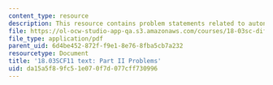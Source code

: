 ```yaml
---
content_type: resource
description: This resource contains problem statements related to autonomous equations.
file: https://ol-ocw-studio-app-qa.s3.amazonaws.com/courses/18-03sc-differential-equations-fall-2011/da15a5f89fc51e070f7d077cff730996_MIT18_03SCF11_ps3_II_s10q.pdf
file_type: application/pdf
parent_uid: 6d4be452-872f-f9e1-8e76-8fba5cb7a232
resourcetype: Document
title: '18.03SCF11 text: Part II Problems'
uid: da15a5f8-9fc5-1e07-0f7d-077cff730996
---
```


